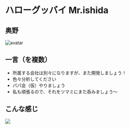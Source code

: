 # ハローグッバイ Mr.ishida

## 奥野

![avatar](https://avatars3.githubusercontent.com/u/2138783)

## 一言（を複数）

- 所属する会社は別々になりますが、また開発しましょう！
 - 色々分析してください
- パパ会（仮）やりましょう
 - 私も頑張るので、それをツマミにまた呑みましょう〜


## こんな感じ
![](http://blog-imgs-69.fc2.com/y/a/t/yatuwa01/blog_import_53089df97e2f3.jpg)
